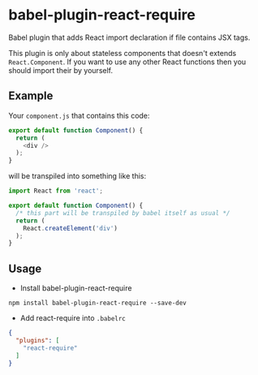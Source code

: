 # babel-plugin-react-require

Babel plugin that adds React import declaration if file contains JSX tags.

This plugin is only about stateless components that doesn't extends `React.Component`.
If you want to use any other React functions then you should import their by yourself.

## Example

Your `component.js` that contains this code:

```js
export default function Component() {
  return (
    <div />
  );
}
```

will be transpiled into something like this:

```js
import React from 'react';

export default function Component() {
  /* this part will be transpiled by babel itself as usual */
  return (
    React.createElement('div')
  );
}
```

## Usage

* Install babel-plugin-react-require

```
npm install babel-plugin-react-require --save-dev
```

* Add react-require into `.babelrc`

```json
{
  "plugins": [
    "react-require"
  ]
}
```
